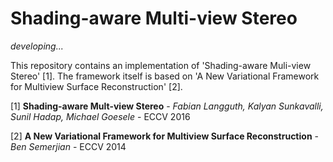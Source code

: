# Shading-aware Multi-view Stereo

*developing...*

This repository contains an implementation of 'Shading-aware Muli-view Stereo' [1]. The framework itself is based on 'A New Variational Framework for Multiview Surface Reconstruction' [2].

[1] **Shading-aware Mult-view Stereo** - *Fabian Langguth, Kalyan Sunkavalli, Sunil Hadap, Michael Goesele* - ECCV 2016

[2] **A New Variational Framework for Multiview Surface Reconstruction** - *Ben Semerjian* - ECCV 2014
